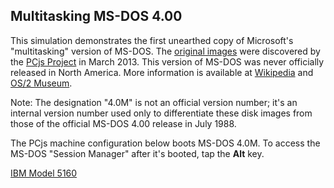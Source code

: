 Multitasking MS-DOS 4.00
---

This simulation demonstrates the first unearthed copy of Microsoft's "multitasking" version of MS-DOS.
The [original images](/disks/pc/dos/microsoft/4.0M/) were discovered by the [PCjs Project](/docs/about/) in March 2013.
This version of MS-DOS was never officially released in North America.  More information is available at
[Wikipedia](http://en.wikipedia.org/wiki/Multi-tasking_MS-DOS_4.0) and [OS/2 Museum](http://www.os2museum.com/wp/?p=1769).

Note: The designation "4.0M" is not an official version number; it's an internal version number used only to
differentiate these disk images from those of the official MS-DOS 4.00 release in July 1988. 

The PCjs machine configuration below boots MS-DOS 4.0M.  To access the MS-DOS "Session Manager" after it's booted,
tap the **Alt** key.

[IBM Model 5160](machine.xml "PCjs:ibm5160:::debugger")
